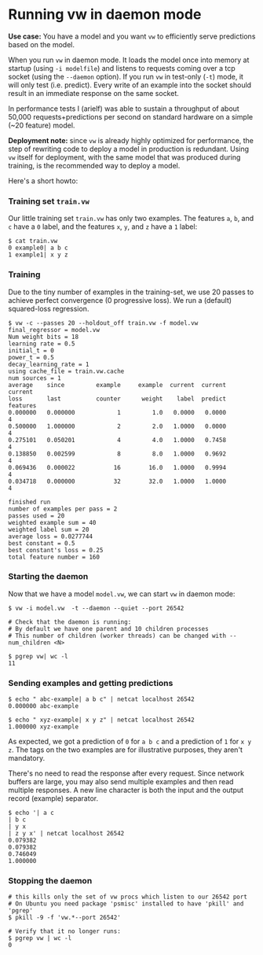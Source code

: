 # Running vw in daemon mode

**Use case:** You have a model and you want `vw` to efficiently serve predictions based on the model.

When you run `vw` in daemon mode.  It loads the model once into memory at startup (using `-i modelfile`) and listens to requests coming over a tcp socket (using the `--daemon` option). If you run `vw` in test-only (`-t`) mode, it will only test (i.e. predict).  Every write of an example into the socket should result in an immediate response on the same socket.

In performance tests I (arielf) was able to sustain a throughput of about 50,000 requests+predictions per second on standard hardware on a simple (~20 feature) model. 

**Deployment note:** since `vw` is already highly optimized for performance, the step of rewriting code to deploy a model in production is redundant. Using `vw` itself for deployment, with the same model that was produced during training, is the recommended way to deploy a model.

Here's a short howto:

### Training set `train.vw`
Our little training set `train.vw` has only two examples.  The features `a`, `b`, and `c` have a `0` label, and the features `x`, `y`, and `z` have a `1` label:

```
$ cat train.vw
0 example0| a b c
1 example1| x y z
```

### Training

Due to the tiny number of examples in the training-set, we use 20 passes to achieve perfect convergence (0 progressive loss). We run a (default) squared-loss regression.
```
$ vw -c --passes 20 --holdout_off train.vw -f model.vw
final_regressor = model.vw
Num weight bits = 18
learning rate = 0.5
initial_t = 0
power_t = 0.5
decay_learning_rate = 1
using cache_file = train.vw.cache
num sources = 1
average    since         example     example  current  current  current
loss       last          counter      weight    label  predict features
0.000000   0.000000            1         1.0   0.0000   0.0000        4
0.500000   1.000000            2         2.0   1.0000   0.0000        4
0.275101   0.050201            4         4.0   1.0000   0.7458        4
0.138850   0.002599            8         8.0   1.0000   0.9692        4
0.069436   0.000022           16        16.0   1.0000   0.9994        4
0.034718   0.000000           32        32.0   1.0000   1.0000        4

finished run
number of examples per pass = 2
passes used = 20
weighted example sum = 40
weighted label sum = 20
average loss = 0.0277744
best constant = 0.5
best constant's loss = 0.25
total feature number = 160
```

### Starting the daemon

Now that we have a model `model.vw`, we can start `vw` in daemon mode:

```
$ vw -i model.vw  -t --daemon --quiet --port 26542

# Check that the daemon is running:
# By default we have one parent and 10 children processes
# This number of children (worker threads) can be changed with --num_children <N>

$ pgrep vw| wc -l
11

```

### Sending examples and getting predictions

```
$ echo " abc-example| a b c" | netcat localhost 26542
0.000000 abc-example

$ echo " xyz-example| x y z" | netcat localhost 26542
1.000000 xyz-example
```
As expected, we got a prediction of `0` for `a b c` and a prediction of `1` for `x y z`.
The tags on the two examples are for illustrative purposes, they aren't mandatory.

There's no need to read the response after every request.  Since network buffers are large, you may also send multiple examples and then read multiple responses.  A new line character is both the input and the output record (example) separator.
```
$ echo '| a c
| b c
| y x
| z y x' | netcat localhost 26542
0.079382
0.079382
0.746049
1.000000
```

### Stopping the daemon
```
# this kills only the set of vw procs which listen to our 26542 port
# On Ubuntu you need package 'psmisc' installed to have 'pkill' and 'pgrep'
$ pkill -9 -f 'vw.*--port 26542'

# Verify that it no longer runs:
$ pgrep vw | wc -l
0
```
